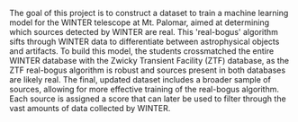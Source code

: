 The goal of this project is to construct a dataset to train a machine learning model for the WINTER telescope at Mt. Palomar, aimed at determining which sources detected by WINTER are real. This 'real-bogus' algorithm sifts through WINTER data to differentiate between astrophysical objects and artifacts. To build this model, the students crossmatched the entire WINTER database with the Zwicky Transient Facility (ZTF) database, as the ZTF real-bogus algorithm is robust and sources present in both databases are likely real. The final, updated dataset includes a broader sample of sources, allowing for more effective training of the real-bogus algorithm. Each source is assigned a score that can later be used to filter through the vast amounts of data collected by WINTER.
